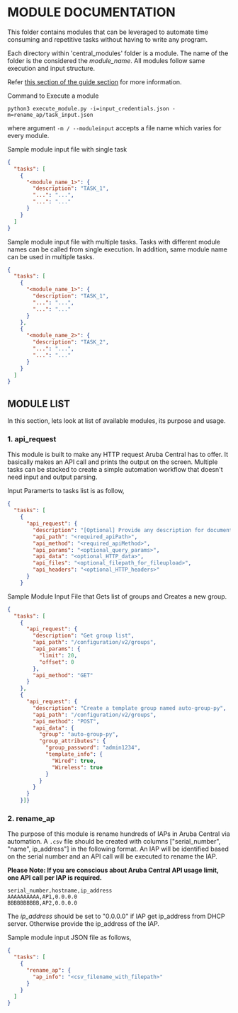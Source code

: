 # MODULE DOCUMENTATION

This folder contains modules that can be leveraged to automate time consuming and repetitive tasks without having to write any program. 

Each directory within 'central_modules' folder is a module. The name of the folder is the considered the *module_name*. All modules follow same execution and input structure. 

Refer [this section of the guide section](README.md#1-beginner-to-advanced---automate-without-programming) for more information.

Command to Execute a module
```
python3 execute_module.py -i=input_credentials.json -m=rename_ap/task_input.json 
```

where argument `-m / --moduleinput` accepts a file name which varies for every module.

Sample module input file with single task

```json
{
  "tasks": [
    {
      "<module_name_1>": {
        "description": "TASK_1",
        "...": "...",
        "...": "..."
      }
    }
  ]
}
```

Sample module input file with multiple tasks. Tasks with different module names can be called from single execution. In addition, same module name can be used in multiple tasks. 

```json
{
  "tasks": [
    {
      "<module_name_1>": {
        "description": "TASK_1",
        "...": "...",
        "...": "..."
      }
    },
    {
      "<module_name_2>": {
        "description": "TASK_2",
        "...": "...",
        "...": "..."
      }
    }
  ]
}
```

## MODULE LIST
In this section, lets look at list of available modules, its purpose and usage.

### 1. api_request
This module is built to make any HTTP request Aruba Central has to offer. It basically makes an API call and prints the output on the screen. Multiple tasks can be stacked to create a simple automation workflow that doesn't need input and output parsing.

Input Paramerts to tasks list is as follow,
```json
{
  "tasks": [
    {
      "api_request": {
        "description": "[Optional] Provide any description for documentation",
        "api_path": "<required_apiPath>",
        "api_method": "<required_apiMethod>",
        "api_params": "<optional_query_params>",
        "api_data": "<optional_HTTP_data>",
        "api_files": "<optional_filepath_for_fileupload>",
        "api_headers": "<optional_HTTP_headers>"     
      }
    }
```

Sample Module Input File that Gets list of groups and Creates a new group.
```json  
{
  "tasks": [
    {
      "api_request": {
        "description": "Get group list",
        "api_path": "/configuration/v2/groups",
        "api_params": {
          "limit": 20,
          "offset": 0
        },
        "api_method": "GET"
      }
    },
    {
      "api_request": {
        "description": "Create a template group named auto-group-py",
        "api_path": "/configuration/v2/groups",
        "api_method": "POST",
        "api_data": {
          "group": "auto-group-py",
          "group_attributes": {
            "group_password": "admin1234",
            "template_info": {
              "Wired": true,
              "Wireless": true
            }
          }
        }
      }
    }]}
```

### 2. rename_ap

The purpose of this module is rename hundreds of IAPs in Aruba Central via automation. A `.csv` file should be created with columns ["serial_number", "name", ip_address"] in the following format. An IAP will be identified based on the serial number and an API call will be executed to rename the IAP. 

**Please Note: If you are conscious about Aruba Central API usage limit, one API call per IAP is required.**

```csv
serial_number,hostname,ip_address
AAAAAAAAAA,AP1,0.0.0.0
BBBBBBBBBB,AP2,0.0.0.0
```

The *ip_address* should be set to "0.0.0.0" if IAP get ip_address from DHCP server. Otherwise provide the ip_address of the IAP.

Sample module input JSON file as follows,

```json
{
  "tasks": [
    {
      "rename_ap": {
        "ap_info": "<csv_filename_with_filepath>"
      }
    }
  ]
}
```
